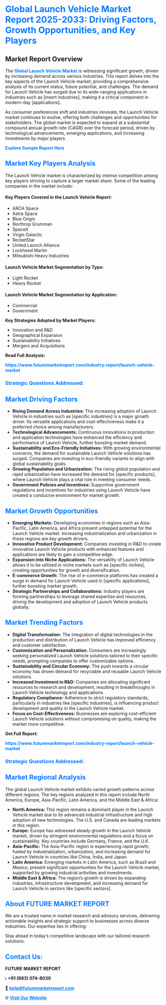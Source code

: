 <h1 style="color: #007BFF;">Global Launch Vehicle Market Report 2025-2033: Driving Factors, Growth Opportunities, and Key Players</h1>

<section id="overview">
<h2>Market Report Overview</h2>
<p>The <a href="https://www.futuremarketreport.com/industry-report/launch-vehicle-market" style="color: #007BFF; text-decoration: none;"><strong>Global Launch Vehicle Market</strong></a> is witnessing significant growth, driven by increasing demand across various industries. This report delves into the key aspects of the Launch Vehicle market, providing a comprehensive analysis of its current status, future potential, and challenges. The demand for Launch Vehicle has surged due to its wide-ranging applications in industries such as [insert industries], making it a critical component in modern-day [applications].</p>
<p>As consumer preferences shift and industries innovate, the Launch Vehicle market continues to evolve, offering both challenges and opportunities for stakeholders. The global market is expected to expand at a substantial compound annual growth rate (CAGR) over the forecast period, driven by technological advancements, emerging applications, and increasing investments by major players.</p>
</section>

<section id="overview">
<p><a href="https://www.futuremarketreport.com/request-sample/reportId=55302" style="color: #007BFF; text-decoration: none;"><strong>Explore Sample Report Here</strong></a></p>
</section>

<section id="key-players">
<h2 style="color: #007BFF;">Market Key Players Analysis</h2>
<p>The Launch Vehicle market is characterized by intense competition among key players striving to capture a larger market share. Some of the leading companies in the market include:</p>
<h4>Key Players Covered in the Launch Vehicle Report:</h4>
<ul><li>ARCA Space</li><li>Astra Space</li><li>Blue Origin</li><li>Northrop Grumman</li><li>SpaceX</li><li>Virgin Galactic</li><li>RocketStar</li><li>United Launch Alliance</li><li>Lockheed Martin</li><li>Mitsubishi Heavy Industries</li></ul>
<h4>Launch Vehicle Market Segmentation by Type:</h4>
<ul><li>Light Rocket</li><li>Heavy Rocket</li></ul>

<h4>Launch Vehicle Market Segmentation by Application:</h4>
<ul><li>Commercial</li><li>Government</li></ul>
<p><strong>Key Strategies Adopted by Market Players:</strong></p>
<ul>
<li>Innovation and R&D</li>
<li>Geographical Expansion</li>
<li>Sustainability Initiatives</li>
<li>Mergers and Acquisitions</li>
</ul>
</section>

<section>
<p><strong>Read Full Analysis: </strong></p><a href="https://www.futuremarketreport.com/industry-report/launch-vehicle-market" style="color: #007BFF; text-decoration: none;"><strong>https://www.futuremarketreport.com/industry-report/launch-vehicle-market</strong></a>
<h3 style="color: #007BFF;">Strategic Questions Addressed:</h3>
</section>

<section id="driving-factors">
<h2 style="color: #007BFF;">Market Driving Factors</h2>
<ul>
<li><strong>Rising Demand Across Industries:</strong> The increasing adoption of Launch Vehicle in industries such as [specific industries] is a major growth driver. Its versatile applications and cost-effectiveness make it a preferred choice among manufacturers.</li>
<li><strong>Technological Advancements:</strong> Continuous innovations in production and application technologies have enhanced the efficiency and performance of Launch Vehicle, further boosting market demand.</li>
<li><strong>Sustainability and Eco-Friendly Initiatives:</strong> With growing environmental concerns, the demand for sustainable Launch Vehicle solutions has surged. Companies are investing in eco-friendly variants to align with global sustainability goals.</li>
<li><strong>Growing Population and Urbanization:</strong> The rising global population and rapid urbanization have increased the demand for [specific products], where Launch Vehicle plays a vital role in meeting consumer needs.</li>
<li><strong>Government Policies and Incentives:</strong> Supportive government regulations and incentives for industries using Launch Vehicle have created a conducive environment for market growth.</li>
</ul>
</section>

<section id="growth-opportunities">
<h2 style="color: #007BFF;">Market Growth Opportunities</h2>
<ul>
<li><strong>Emerging Markets:</strong> Developing economies in regions such as Asia-Pacific, Latin America, and Africa present untapped potential for the Launch Vehicle market. Increasing industrialization and urbanization in these regions are key growth drivers.</li>
<li><strong>Innovative Product Development:</strong> Companies investing in R&D to create innovative Launch Vehicle products with enhanced features and applications are likely to gain a competitive edge.</li>
<li><strong>Expansion into Niche Applications:</strong> The versatility of Launch Vehicle allows it to be utilized in niche markets such as [specific niches], creating opportunities for growth and diversification.</li>
<li><strong>E-commerce Growth:</strong> The rise of e-commerce platforms has created a surge in demand for Launch Vehicle used in [specific applications], further boosting market growth.</li>
<li><strong>Strategic Partnerships and Collaborations:</strong> Industry players are forming partnerships to leverage shared expertise and resources, driving the development and adoption of Launch Vehicle products globally.</li>
</ul>
</section>

<section id="trending-factors">
<h2 style="color: #007BFF;">Market Trending Factors</h2>
<ul>
<li><strong>Digital Transformation:</strong> The integration of digital technologies in the production and distribution of Launch Vehicle has improved efficiency and customer satisfaction.</li>
<li><strong>Customization and Personalization:</strong> Consumers are increasingly seeking personalized Launch Vehicle solutions tailored to their specific needs, prompting companies to offer customizable options.</li>
<li><strong>Sustainability and Circular Economy:</strong> The push towards a circular economy has driven demand for recyclable and reusable Launch Vehicle solutions.</li>
<li><strong>Increased Investment in R&D:</strong> Companies are allocating significant resources to research and development, resulting in breakthroughs in Launch Vehicle technology and applications.</li>
<li><strong>Regulatory Compliance:</strong> Adherence to strict regulatory standards, particularly in industries like [specific industries], is influencing product development and quality in the Launch Vehicle market.</li>
<li><strong>Focus on Cost-Effectiveness:</strong> Businesses are exploring cost-efficient Launch Vehicle solutions without compromising on quality, making the market more competitive.</li>
</ul>
</section>

<section>
<p><strong>Get Full Report: </strong></p><a href="https://www.futuremarketreport.com/industry-report/launch-vehicle-market" style="color: #007BFF; text-decoration: none;"><strong>https://www.futuremarketreport.com/industry-report/launch-vehicle-market</strong></a>
<h3 style="color: #007BFF;">Strategic Questions Addressed:</h3>
</section>


<section id="regional-analysis">
<h2 style="color: #007BFF;">Market Regional Analysis</h2>
<p>The global Launch Vehicle market exhibits varied growth patterns across different regions. The key regions analyzed in this report include North America, Europe, Asia-Pacific, Latin America, and the Middle East & Africa:</p>
<ul>
<li><strong>North America:</strong> This region remains a dominant player in the Launch Vehicle market due to its advanced industrial infrastructure and high adoption of new technologies. The U.S. and Canada are leading markets in this region.</li>
<li><strong>Europe:</strong> Europe has witnessed steady growth in the Launch Vehicle market, driven by stringent environmental regulations and a focus on sustainability. Key countries include Germany, France, and the U.K.</li>
<li><strong>Asia-Pacific:</strong> The Asia-Pacific region is experiencing rapid growth, fueled by industrialization, urbanization, and increasing demand for Launch Vehicle in countries like China, India, and Japan.</li>
<li><strong>Latin America:</strong> Emerging markets in Latin America, such as Brazil and Mexico, present significant opportunities for the Launch Vehicle market, supported by growing industrial activities and investments.</li>
<li><strong>Middle East & Africa:</strong> The region’s growth is driven by expanding industries, infrastructure development, and increasing demand for Launch Vehicle in sectors like [specific sectors].</li>
</ul>
</section>

<footer>
<h2 style="color: #007BFF;">About FUTURE MARKET REPORT</h2>
<p>We are a trusted name in market research and advisory services, delivering actionable insights and strategic support to businesses across diverse industries. Our expertise lies in offering:</p>

<p>Stay ahead in today’s competitive landscape with our tailored research solutions.</p>

<h2 style="color: #007BFF;">Contact Us:</h2>
<p><strong>FUTURE MARKET REPORT</strong></p>
<p>📞 <strong>+91 (883) 074-8030</strong></p>
<p>📧 <strong><a href="mailto:help@futuremarketreport.com" style="color: #007BFF;">help@futuremarketreport.com</a></strong></p>
<p>🌐 <strong><a href="https://www.futuremarketreport.com/" style="color: #007BFF;">Visit Our Website</a></strong></p>
</footer>